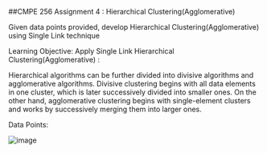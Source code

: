 ##CMPE 256 Assignment 4 : Hierarchical Clustering(Agglomerative)

Given data points provided, develop Hierarchical Clustering(Agglomerative) using Single Link technique

Learning Objective: Apply Single Link Hierarchical Clustering(Agglomerative) :

Hierarchical algorithms can be further divided into divisive algorithms and agglomerative algorithms. Divisive clustering begins with all data elements in one cluster, which is later successively divided into smaller ones. On the other hand, agglomerative clustering begins with single-element clusters and works by successively merging them into larger ones.

Data Points:

![image](https://user-images.githubusercontent.com/49525481/138573156-6386a197-fbf6-4556-9f4a-452f945a3edc.png)
